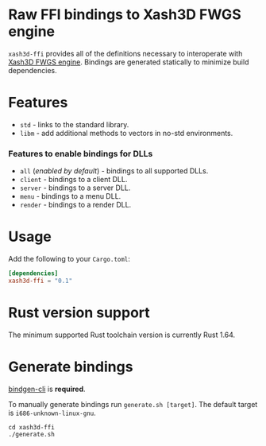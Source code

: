 # Raw FFI bindings to Xash3D FWGS engine

`xash3d-ffi` provides all of the definitions necessary to interoperate with
[Xash3D FWGS engine](https://github.com/FWGS/xash3d-fwgs). Bindings are generated statically
to minimize build dependencies.

# Features

* `std` - links to the standard library.
* `libm` - add additional methods to vectors in no-std environments.

### Features to enable bindings for DLLs

* `all` (*enabled by default*) - bindings to all supported DLLs.
* `client` - bindings to a client DLL.
* `server` - bindings to a server DLL.
* `menu` - bindings to a menu DLL.
* `render` - bindings to a render DLL.

# Usage

Add the following to your `Cargo.toml`:

```toml
[dependencies]
xash3d-ffi = "0.1"
```

# Rust version support

The minimum supported Rust toolchain version is currently Rust 1.64.

# Generate bindings

[bindgen-cli](https://github.com/rust-lang/rust-bindgen) is **required**.

To manually generate bindings run `generate.sh [target]`. The default target is
`i686-unknown-linux-gnu`.

```
cd xash3d-ffi
./generate.sh
```
